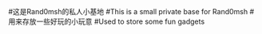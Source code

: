 #这是Rand0msh的私人小基地
#This is a small private base for Rand0msh
#用来存放一些好玩的小玩意
#Used to store some fun gadgets
